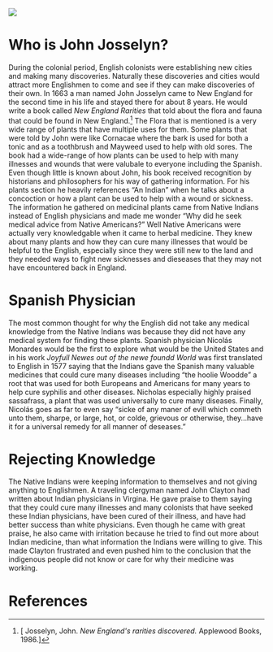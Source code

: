 <a href="https://juncture-digital.org"><img src="https://juncture-digital.org/images/ve-button.png"></a>

<param ve-config 
       title="John Josselyn and New England Medicine"
       author="Damian Ramos"
       banner="https://upload.wikimedia.org/wikipedia/commons/9/95/Map_of_New_England.jpg" 
       layout="vertical">

<!-- Entities discussed throughout the essay are typically defined before the essay text and
     are thus available in all text.  Entity identifiers (QIDs) can be found in either
     Wikipedia or Wikidata (https://www.wikidata.org)> -->
<param ve-entity eid="Q6242285"> <!-- John Josselyn -->
<param ve-entity eid="Q950531"> <!--Nicolás Monardes -->
<param ve-entity eid="Q17893"> <!-- John Clayton -->


# Who is John Josselyn?

During the colonial period, English colonists were establishing new cities and making many discoveries. Naturally these discoveries and cities would attract more Englishmen to come and see if they can make discoveries of their own. In 1663 a man named John Josselyn came to New England for the second time in his life and stayed there for about 8 years. He would write a book called _New England Rarities_ that told about the flora and fauna that could be found in New England.[^1] The Flora that is mentioned is a very wide range of plants that have multiple uses for them. Some plants that were told by John were like Cornacae where the bark is used for both a tonic and as a toothbrush and Mayweed used to help with old sores. The book had a wide-range of how plants can be used to help with many illnesses and wounds that were valubale to everyone including the Spanish. Even though little is known about John, his book received recognition by historians and philosophers for his way of gathering information. For his plants section he heavily references “An Indian” when he talks about a concoction or how a plant can be used to help with a wound or sickness. The information he gathered on medicinal plants came from Native Indians instead of English physicians and made me wonder “Why did he seek medical advice from Native Americans?” Well Native Americans were actually very knowledgable when it came to herbal medicine. They knew about many plants and how they can cure many illnesses that would be helpful to the English, especially since they were still new to the land and they needed ways to fight new sicknesses and dieseases that they may not have encountered back in England.

<param ve-image 
       label="New England Rarities"
       description="Book cover of John Josselyn's book _New England Rarities_"
       License="public domain"
       url="https://images-na.ssl-images-amazon.com/images/I/61XpVJLQR1L.jpg">


# Spanish Physician
The most common thought for why the English did not take any medical knowledge from the Native Indians was because they did not have any medical system for finding these plants. Spanish physician Nicolás Monardes would be the first to explore what would be the United States and in his work _Joyfull Newes out of the newe foundd World_ was first translated to English in 1577 saying that the Indians gave the Spanish many valuable medicines that could cure many diseases including “the hoolie Woodde” a root that was used for both Europeans and Americans for many years to help cure syphilis and other diseases. Nicholas especially highly praised sassafrass, a plant that was used universally to cure many diseases. Finally, Nicolás goes as far to even say “sicke of any maner of evill which commeth unto them, sharpe, or large, hot, or colde, grievous or otherwise, they…have it for a universal remedy for all manner of deseases.”
<param ve-image 
       label="Sassafras" 
       description="Sassafrass Leafs" 
       license="public domain" 
       url="https://upload.wikimedia.org/wikipedia/commons/1/13/Monardes_Sassafras_1574.jpg">
       
# Rejecting Knowledge
The Native Indians were keeping information to themselves and not giving anything to Englishmen. A traveling clergyman named John Clayton had written about Indian physicians in Virgina. He gave praise to them saying that they could cure many illnesses and many colonists that have seeked these Indian physicians, have been cured of their illness, and have had better success than white physicians. Even though he came with great praise, he also came with irritation because he tried to find out more about Indian medicine, than what information the Indians were willing to give. This made Clayton frustrated and even pushed him to the conclusion that the indigenous people did not know or care for why their medicine was working.
<param ve-image
       label="1500s illustration of Native Americans by Johann Froschauer"
       description="illustration of Native Americans in the year 1500"
       license="public domain"
       url="https://upload.wikimedia.org/wikipedia/commons/8/8f/1500s_illustration_of_Native_Americans_by_Johann_Froschauer.jpg">
      
#  References                  
[^1]: [ Josselyn, John. _New England's rarities discovered._ Applewood Books, 1986.]

